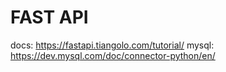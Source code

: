  # FAST API

docs: https://fastapi.tiangolo.com/tutorial/
mysql: https://dev.mysql.com/doc/connector-python/en/
